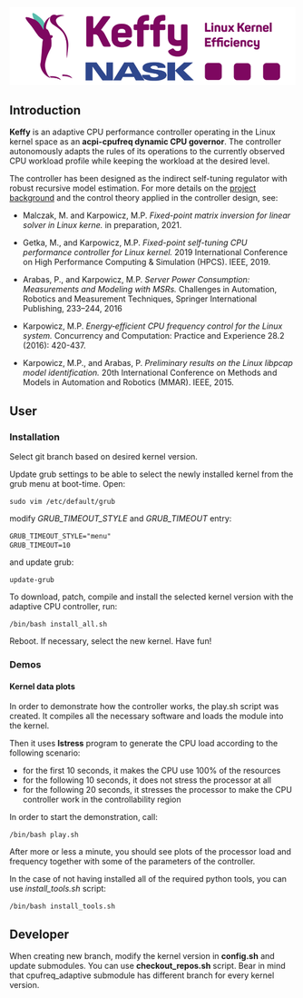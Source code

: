 ![alt text](https://github.com/mkarpowi/keffy/blob/main/img/Keffy_color.png?raw=true)

## Introduction


**Keffy** is an adaptive CPU performance controller operating in the Linux kernel
space as an **acpi-cpufreq dynamic CPU governor**. The controller autonomously
adapts the rules of its operations to the currently observed CPU workload
profile while keeping the workload at the desired level.

The controller has been designed as the indirect self-tuning regulator with
robust recursive model estimation. For more details on the [project background](https://www.researchgate.net/publication/335110363_Fixed-point_self-tuning_CPU_performance_controller_for_Linux_kernel)
and the control theory applied in the controller design, see:

* Malczak, M. and Karpowicz, M.P. *Fixed-point matrix inversion for linear solver in Linux kerne.* in preparation, 2021.

* Getka, M., and Karpowicz, M.P. *Fixed-point self-tuning CPU performance controller for Linux kernel.* 2019 International Conference on High Performance Computing & Simulation (HPCS). IEEE, 2019.

* Arabas, P., and Karpowicz, M.P. *Server Power Consumption: Measurements and Modeling with MSRs.* Challenges in Automation, Robotics and Measurement Techniques, Springer International Publishing, 233–244, 2016

* Karpowicz, M.P. *Energy‐efficient CPU frequency control for the Linux system.* Concurrency and Computation: Practice and Experience 28.2 (2016): 420-437.

* Karpowicz, M.P., and Arabas, P. *Preliminary results on the Linux libpcap model identification.* 20th International Conference on Methods and Models in Automation and Robotics (MMAR). IEEE, 2015.



## User

### Installation

Select git branch based on desired kernel version.

Update grub settings to be able to select the newly installed kernel from the grub menu at boot-time. Open:
```
sudo vim /etc/default/grub
```
modify *GRUB_TIMEOUT_STYLE* and *GRUB_TIMEOUT* entry:
```
GRUB_TIMEOUT_STYLE="menu"
GRUB_TIMEOUT=10
```
and update grub:
```
update-grub
```

To download, patch, compile and install the selected kernel version with the adaptive CPU controller, run:
```
/bin/bash install_all.sh
```

Reboot. If necessary, select the new kernel. Have fun!


### Demos

#### Kernel data plots

In order to demonstrate how the controller works, the play.sh script was created.
It compiles all the necessary software and loads the module into the kernel.

Then it uses **lstress** program to generate the CPU load according to the following scenario:
* for the first 10 seconds, it makes the CPU use 100% of the resources
* for the following 10 seconds, it does not stress the processor at all
* for the following 20 seconds, it stresses the processor to make the CPU
	controller work in the controllability region

In order to start the demonstration, call:
```
/bin/bash play.sh
```

After more or less a minute, you should see plots of the processor load and
frequency together with some of the parameters of the controller.

In the case of not having installed all of the required python tools,
you can use *install_tools.sh* script:
```
/bin/bash install_tools.sh
```


## Developer

When creating new branch, modify the kernel version in **config.sh** and update
submodules. You can use **checkout_repos.sh** script. Bear in mind that
cpufreq_adaptive submodule has different branch for every kernel version.
